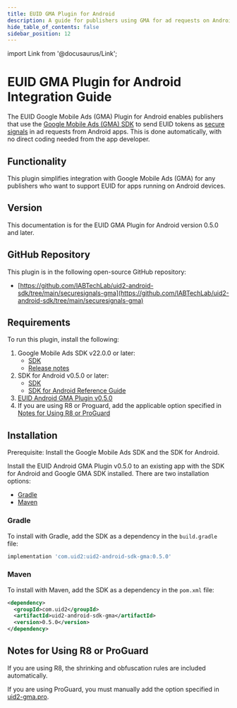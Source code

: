 ```yaml
---
title: EUID GMA Plugin for Android
description: A guide for publishers using GMA for ad requests on Android apps.
hide_table_of_contents: false
sidebar_position: 12
---
```


import Link from '@docusaurus/Link';

# EUID GMA Plugin for Android Integration Guide

The EUID Google Mobile Ads (GMA) Plugin for Android enables publishers that use the [Google Mobile Ads (GMA) SDK](https://developers.google.com/ad-manager/mobile-ads-sdk) to send <Link href="../ref-info/glossary-uid#gl-euid-token">EUID tokens</Link> as [secure signals](https://support.google.com/admob/answer/11556288) in ad requests from Android apps. This is done automatically, with no direct coding needed from the app developer.

## Functionality

This plugin simplifies integration with Google Mobile Ads (GMA) for any publishers who want to support EUID for apps running on Android devices.

## Version

<!-- As of 2023-07-15 -->

This documentation is for the EUID GMA Plugin for Android version 0.5.0 and later.

## GitHub Repository

This plugin is in the following open-source GitHub repository:

- [https://github.com/IABTechLab/uid2-android-sdk/tree/main/securesignals-gma](https://github.com/IABTechLab/uid2-android-sdk/tree/main/securesignals-gma)

## Requirements 

To run this plugin, install the following:

1. Google Mobile Ads SDK v22.0.0 or later:
   - [SDK](https://developers.google.com/admob/android/sdk)
   - [Release notes](https://developers.google.com/admob/android/rel-notes)
1. SDK for Android v0.5.0 or later:
   - [SDK](https://central.sonatype.com/artifact/com.uid2/uid2-android-sdk)
   - [SDK for Android Reference Guide](../sdks/sdk-ref-android.md)
1. [EUID Android GMA Plugin v0.5.0](https://central.sonatype.com/artifact/com.uid2/uid2-android-sdk-gma/)
1. If you are using R8 or Proguard, add the applicable option specified in [Notes for Using R8 or ProGuard](#notes-for-using-r8-or-proguard)

## Installation

Prerequisite: Install the Google Mobile Ads SDK and the SDK for Android.

Install the EUID Android GMA Plugin v0.5.0 to an existing app with the SDK for Android and Google GMA SDK installed. There are two installation options:

- [Gradle](#gradle)
- [Maven](#maven)

### Gradle 

To install with Gradle, add the SDK as a dependency in the `build.gradle` file:

```js
implementation 'com.uid2:uid2-android-sdk-gma:0.5.0'
```

### Maven 

To install with Maven, add the SDK as a dependency in the `pom.xml` file:

``` xml
<dependency>
  <groupId>com.uid2</groupId>
  <artifactId>uid2-android-sdk-gma</artifactId>
  <version>0.5.0</version>
</dependency>
```

## Notes for Using R8 or ProGuard

If you are using R8, the shrinking and obfuscation rules are included automatically.

If you are using ProGuard, you must manually add the option specified in [uid2-gma.pro](https://github.com/IABTechLab/uid2-android-sdk/blob/main/securesignals-gma/uid2-gma.pro).

